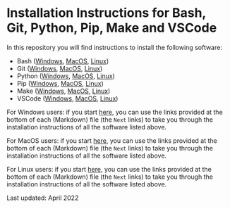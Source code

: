 # Installation Instructions for Bash, Git, Python, Pip, Make and VSCode

In this repository you will find instructions to install the following software:

- Bash ([Windows](https://github.com/HeatherAn/installations-instructions/blob/main/Install-Bash-on-Windows.md), [MacOS](https://github.com/HeatherAn/installations-instructions/blob/main/Install-Bash-on-MacOS.md), [Linux](https://github.com/HeatherAn/installations-instructions/blob/main/Install-Bash-on-Linux.md)) 
- Git  ([Windows](https://github.com/HeatherAn/installations-instructions/blob/main/Install-Git-on-Windows.md), [MacOS](https://github.com/HeatherAn/installations-instructions/blob/main/Install-Git-on-MacOS.md), [Linux](https://github.com/HeatherAn/installations-instructions/blob/main/Install-Git-on-Linux.md)) 
- Python ([Windows](https://github.com/HeatherAn/installations-instructions/blob/main/Install-Python-on-Windows.md), [MacOS](https://github.com/HeatherAn/installations-instructions/blob/main/Install-Python-on-MacOS.md), [Linux](https://github.com/HeatherAn/installations-instructions/blob/main/Install-Python-on-Linux.md))  
- Pip  ([Windows](https://github.com/HeatherAn/installations-instructions/blob/main/Install-Pip-on-Windows.md), [MacOS](https://github.com/HeatherAn/installations-instructions/blob/main/Install-Pip-on-MacOS.md), [Linux](https://github.com/HeatherAn/installations-instructions/blob/main/Install-Pip-on-Linux.md)) 
- Make  ([Windows](https://github.com/HeatherAn/installations-instructions/blob/main/Install-Make-on-Windows.md), [MacOS](https://github.com/HeatherAn/installations-instructions/blob/main/Install-Make-on-MacOS.md), [Linux](https://github.com/HeatherAn/installations-instructions/blob/main/Install-Make-on-Linux.md))
- VSCode ([Windows](https://github.com/HeatherAn/installations-instructions/blob/main/Install-VSCode-on-Windows.md), [MacOS](https://github.com/HeatherAn/installations-instructions/blob/main/Install-VSCode-on-MacOS.md), [Linux](https://github.com/HeatherAn/installations-instructions/blob/main/Install-VSCode-on-Linux.md))


For Windows users: if you start [here](https://github.com/HeatherAn/installations-instructions/blob/main/Install-Bash-on-Windows.md), you can use the links provided at the bottom of each (Markdown) file (the `Next` links) to take you through the installation instructions of all the software listed above.

For MacOS users: if you start [here](https://github.com/HeatherAn/installations-instructions/blob/main/Install-Bash-on-MacOS.md), you can use the links provided at the bottom of each (Markdown) file (the `Next` links) to take you through the installation instructions of all the software listed above.

For Linux users: if you start [here](https://github.com/HeatherAn/installations-instructions/blob/main/Install-Bash-on-Linux.md), you can use the links provided at the bottom of each (Markdown) file (the `Next` links) to take you through the installation instructions of all the software listed above.

Last updated: April 2022
